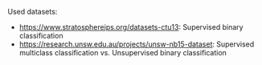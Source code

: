 Used datasets:
- https://www.stratosphereips.org/datasets-ctu13: Supervised binary classification
- https://research.unsw.edu.au/projects/unsw-nb15-dataset: Supervised multiclass classification vs. Unsupervised binary classification
